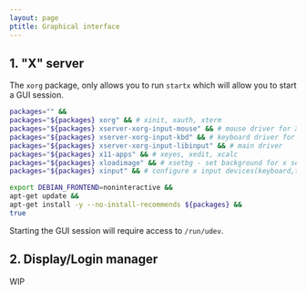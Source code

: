 ```yaml
---
layout: page
ptitle: Graphical interface
---
```

## 1. "X" server

The `xorg` package, only allows you to run `startx` which will allow you to
start a GUI session.
```bash
packages="" &&
packages="${packages} xorg" && # xinit, xauth, xterm
packages="${packages} xserver-xorg-input-mouse" && # mouse driver for Xorg
packages="${packages} xserver-xorg-input-kbd" && # keyboard driver for Xorg
packages="${packages} xserver-xorg-input-libinput" && # main driver
packages="${packages} x11-apps" && # xeyes, xedit, xcalc
packages="${packages} xloadimage" && # xsetbg - set background for x server
packages="${packages} xinput" && # configure x input devices(keyboard,touch)

export DEBIAN_FRONTEND=noninteractive &&
apt-get update &&
apt-get install -y --no-install-recommends ${packages} &&
true
```

Starting the GUI session will require access to `/run/udev`.

## 2. Display/Login manager

WIP
